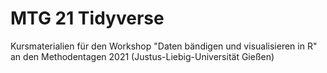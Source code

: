 # MTG 21 Tidyverse

Kursmaterialien für den Workshop "Daten bändigen und visualisieren in R" an den Methodentagen 2021 (Justus-Liebig-Universität Gießen)